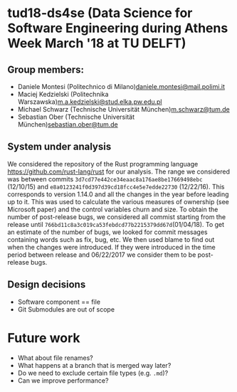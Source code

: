 # tud18-ds4se (Data Science for Software Engineering during Athens Week March '18 at TU DELFT)

## Group members:
* Daniele Montesi (Politechnico di Milano)<daniele.montesi@mail.polimi.it>
* Maciej Kedzielski (Politechnika Warszawska)<m.a.kedzielski@stud.elka.pw.edu.pl>
* Michael Schwarz  (Technische Universität München)<m.schwarz@tum.de>
* Sebastian Ober (Technische Universität München)<sebastian.ober@tum.de>

## System under analysis
We considered the repository of the Rust programming language https://github.com/rust-lang/rust for our analysis.
The range we considered was between commits `3d7cd77e442ce34eaac8a176ae8be17669498ebc` (12/10/15) and `e8a0123241f0d397d39cd18fcc4e5e7edde22730` (12/22/16).
This corresponds to version 1.14.0 and all the changes in the year before leading up to it. This was used to calculate the various measures of ownership (see Microsoft paper) and the control variables churn and size.
To obtain the  number of post-release bugs, we considered all commist starting from the release until `766bd11c8a3c019ca53febdcd77b2215379dd67d`(01/04/18). To get an estimate of the number of bugs, we looked for commit messages containing words such as fix, bug, etc. We then used blame to find out when the changes were introduced. If they were introduced in the time period between release and 06/22/2017 we consider them to be post-release bugs.

## Design decisions
* Software component == file
* Git Submodules are out of scope

# Future work
* What about file renames?
* What happens at a branch that is merged way later?
* Do we need to exclude certain file types (e.g. `.md`)?
* Can we improve performance?
